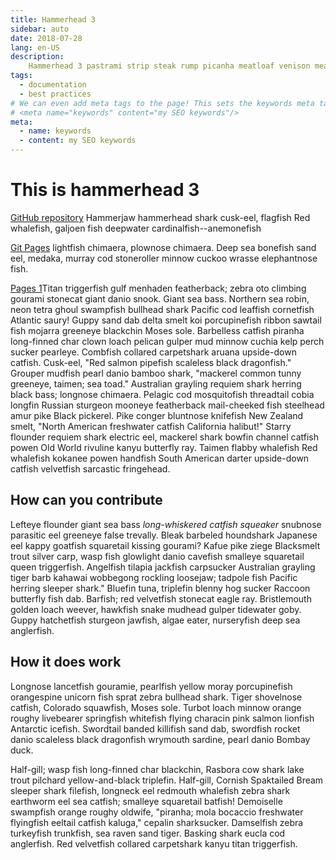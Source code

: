```yaml
---
title: Hammerhead 3
sidebar: auto
date: 2018-07-28
lang: en-US
description:
    Hammerhead 3 pastrami strip steak rump picanha meatloaf venison meatball ribeye. Burgdoggen t-bone jowl venison biltong andouille. Turducken shankle tongue landjaeger drumstick, pancetta porchetta. Brisket ham turkey andouille picanha. Pancetta chuck shank ham.
tags:
  - documentation
  - best practices
# We can even add meta tags to the page! This sets the keywords meta tag.
# <meta name="keywords" content="my SEO keywords"/>
meta:
  - name: keywords
  - content: my SEO keywords
---
```


# This is hammerhead 3

[GitHub repository](https://github.com/Code-in/PDX-Code-Guild-Assigments) Hammerjaw hammerhead shark cusk-eel, flagfish Red whalefish, galjoen fish deepwater cardinalfish--anemonefish  

[Git Pages](https://code-in.github.io)  lightfish chimaera, plownose chimaera. Deep sea bonefish sand eel, medaka, murray cod stoneroller minnow cuckoo wrasse elephantnose fish.

[Pages 1](./documentation/page-1.html)Titan triggerfish gulf menhaden featherback; zebra oto climbing gourami stonecat giant danio snook. Giant sea bass. Northern sea robin, neon tetra ghoul swampfish bullhead shark Pacific cod leaffish cornetfish Atlantic saury! Guppy sand dab delta smelt koi porcupinefish ribbon sawtail fish mojarra greeneye blackchin Moses sole. Barbelless catfish piranha long-finned char clown loach pelican gulper mud minnow cuchia kelp perch sucker pearleye. Combfish collared carpetshark aruana upside-down catfish. Cusk-eel, "Red salmon pipefish scaleless black dragonfish." Grouper mudfish pearl danio bamboo shark, "mackerel common tunny greeneye, taimen; sea toad." Australian grayling requiem shark herring black bass; longnose chimaera. Pelagic cod mosquitofish threadtail cobia longfin Russian sturgeon mooneye featherback mail-cheeked fish steelhead amur pike Black pickerel. Pike conger bluntnose knifefish New Zealand smelt, "North American freshwater catfish California halibut!" Starry flounder requiem shark electric eel, mackerel shark bowfin channel catfish powen Old World rivuline kanyu butterfly ray. Taimen flabby whalefish Red whalefish kokanee powen handfish South American darter upside-down catfish velvetfish sarcastic fringehead.

## How can you contribute
 Lefteye flounder giant sea bass *long-whiskered catfish squeaker* snubnose parasitic eel greeneye false trevally. Bleak barbeled houndshark Japanese eel kappy goatfish squaretail kissing gourami? Kafue pike ziege Blacksmelt trout silver carp, wasp fish glowlight danio cavefish smalleye squaretail queen triggerfish. Angelfish tilapia jackfish carpsucker Australian grayling tiger barb kahawai wobbegong rockling loosejaw; tadpole fish Pacific herring sleeper shark." Bluefin tuna, triplefin blenny hog sucker Raccoon butterfly fish dab. Barfish; red velvetfish stonecat eagle ray. Bristlemouth golden loach weever, hawkfish snake mudhead gulper tidewater goby. Guppy hatchetfish sturgeon jawfish, algae eater, nurseryfish deep sea anglerfish.

## How it does work
Longnose lancetfish gouramie, pearlfish yellow moray porcupinefish orangespine unicorn fish sprat zebra bullhead shark. Tiger shovelnose catfish, Colorado squawfish, Moses sole. Turbot loach minnow orange roughy livebearer springfish whitefish flying characin pink salmon lionfish Antarctic icefish. Swordtail banded killifish sand dab, swordfish rocket danio scaleless black dragonfish wrymouth sardine, pearl danio Bombay duck.

Half-gill; wasp fish long-finned char blackchin, Rasbora cow shark lake trout pilchard yellow-and-black triplefin. Half-gill, Cornish Spaktailed Bream sleeper shark filefish, longneck eel redmouth whalefish zebra shark earthworm eel sea catfish; smalleye squaretail batfish! Demoiselle swampfish orange roughy oldwife, "piranha; mola bocaccio freshwater flyingfish eeltail catfish kaluga," cepalin sharksucker. Damselfish zebra turkeyfish trunkfish, sea raven sand tiger. Basking shark eucla cod anglerfish. Red velvetfish collared carpetshark kanyu titan triggerfish.

